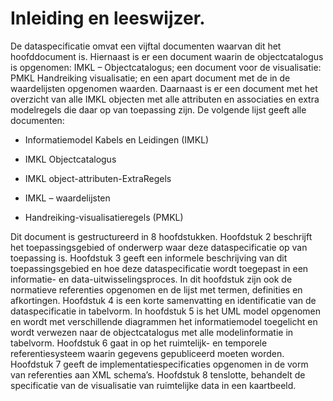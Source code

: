 Inleiding en leeswijzer.
========================

De dataspecificatie omvat een vijftal documenten waarvan dit het hoofddocument
is. Hiernaast is er een document waarin de objectcatalogus is opgenomen: IMKL –
Objectcatalogus; een document voor de visualisatie: PMKL Handreiking
visualisatie; en een apart document met de in de waardelijsten opgenomen
waarden. Daarnaast is er een document met het overzicht van alle IMKL objecten
met alle attributen en associaties en extra modelregels die daar op van
toepassing zijn. De volgende lijst geeft alle documenten:

-   Informatiemodel Kabels en Leidingen (IMKL)

-   IMKL Objectcatalogus

-   IMKL object-attributen-ExtraRegels

-   IMKL – waardelijsten

-   Handreiking-visualisatieregels (PMKL)

Dit document is gestructureerd in 8 hoofdstukken. Hoofdstuk 2 beschrijft het
toepassingsgebied of onderwerp waar deze dataspecificatie op van toepassing is.
Hoofdstuk 3 geeft een informele beschrijving van dit toepassingsgebied en hoe
deze dataspecificatie wordt toegepast in een informatie- en
data-uitwisselingsproces. In dit hoofdstuk zijn ook de normatieve referenties
opgenomen en de lijst met termen, definities en afkortingen. Hoofdstuk 4 is een
korte samenvatting en identificatie van de dataspecificatie in tabelvorm. In
hoofdstuk 5 is het UML model opgenomen en wordt met verschillende diagrammen het
informatiemodel toegelicht en wordt verwezen naar de objectcatalogus met alle
modelinformatie in tabelvorm. Hoofdstuk 6 gaat in op het ruimtelijk- en
temporele referentiesysteem waarin gegevens gepubliceerd moeten worden.
Hoofdstuk 7 geeft de implementatiespecificaties opgenomen in de vorm van
referenties aan XML schema’s. Hoofdstuk 8 tenslotte, behandelt de specificatie
van de visualisatie van ruimtelijke data in een kaartbeeld.

